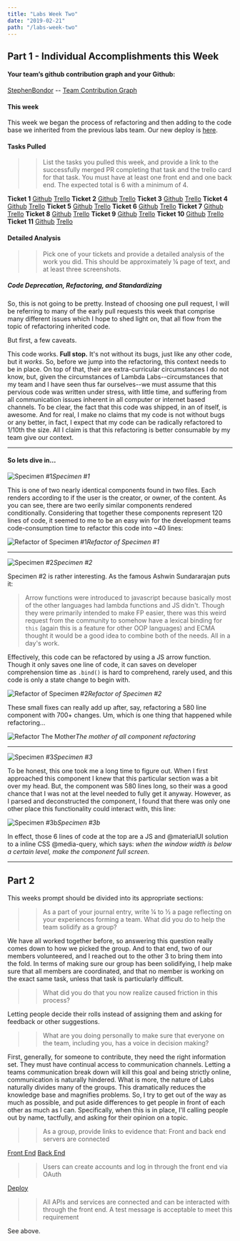 ```yaml
---
title: "Labs Week Two"
date: "2019-02-21"
path: "/labs-week-two"
---
```


## Part 1 - Individual Accomplishments this Week

#### Your team’s github contribution graph and your Github:

[StephenBondor](https://github.com/StephenBondor)
-- [Team Contribution Graph](https://github.com/Lambda-School-Labs/labs-team-home/graphs/contributors)

#### This week

This week we began the process of refactoring and then adding to the code base we inherited from the previous labs team. Our new deploy is [here](https://team-home-2.netlify.com/).

#### Tasks Pulled

> > List the tasks you pulled this week, and provide a link to the successfully merged PR completing that task and the trello card for that task. You must have at least one front end and one back end. The expected total is 6 with a minimum of 4.

**Ticket 1**
[Github](https://github.com/Lambda-School-Labs/labs-team-home/pull/278)
[Trello](https://trello.com/b/Ir0KPUDw/labs10-team-home-2)
**Ticket 2**
[Github](https://github.com/Lambda-School-Labs/labs-team-home/pull/279)
[Trello](https://trello.com/b/Ir0KPUDw/labs10-team-home-2)
**Ticket 3**
[Github](https://github.com/Lambda-School-Labs/labs-team-home/pull/280)
[Trello](https://trello.com/b/Ir0KPUDw/labs10-team-home-2)
**Ticket 4**
[Github](https://github.com/Lambda-School-Labs/labs-team-home/pull/284)
[Trello](https://trello.com/b/Ir0KPUDw/labs10-team-home-2)
**Ticket 5**
[Github](https://github.com/Lambda-School-Labs/labs-team-home/pull/290)
[Trello](https://trello.com/b/Ir0KPUDw/labs10-team-home-2)
**Ticket 6**
[Github](https://github.com/Lambda-School-Labs/labs-team-home/pull/292)
[Trello](https://trello.com/b/Ir0KPUDw/labs10-team-home-2)
**Ticket 7**
[Github](https://github.com/Lambda-School-Labs/labs-team-home/pull/295)
[Trello](https://trello.com/b/Ir0KPUDw/labs10-team-home-2)
**Ticket 8**
[Github](https://github.com/Lambda-School-Labs/labs-team-home/pull/302)
[Trello](https://trello.com/b/Ir0KPUDw/labs10-team-home-2)
**Ticket 9**
[Github](https://github.com/Lambda-School-Labs/labs-team-home/pull/307)
[Trello](https://trello.com/b/Ir0KPUDw/labs10-team-home-2)
**Ticket 10**
[Github](https://github.com/Lambda-School-Labs/labs-team-home/pull/309)
[Trello](https://trello.com/b/Ir0KPUDw/labs10-team-home-2)
**Ticket 11**
[Github](https://github.com/Lambda-School-Labs/labs-team-home/pull/314)
[Trello](https://trello.com/b/Ir0KPUDw/labs10-team-home-2)

#### Detailed Analysis

> > Pick one of your tickets and provide a detailed analysis of the work you did. This should be approximately ¼ page of text, and at least three screenshots.

##### Code Deprecation, Refactoring, and Standardizing

So, this is not going to be pretty. Instead of choosing one pull request, I will be referring to many of the early pull requests this week that comprise many different issues which I hope to shed light on, that all flow from the topic of refactoring inherited code.

But first, a few caveats.

This code works. **Full stop.** It's not without its bugs, just like any other code, but it _works_. So, before we jump into the refactoring, this context needs to be in place. On top of that, their are extra-curricular circumstances I do not know, but, given the circumstances of Lambda Labs--circumstances that my team and I have seen thus far ourselves--we must assume that this pervious code was written under stress, with little time, and suffering from all communication issues inherent in all computer or internet based channels. To be clear, the fact that this code was shipped, in an of itself, is awesome. And for real, I make no claims that my code is not without bugs or any better, in fact, I expect that my code can be radically refactored to 1/10th the size. All I claim is that this refactoring is better consumable by my team give our context.

---

#### So lets dive in...

![Specimen #1](Screen_Shot_2019-02-15_at_2.00.15_PM.png)_Specimen #1_

This is one of two nearly identical components found in two files. Each renders according to if the user is the creator, or owner, of the content. As you can see, there are two eerily similar components rendered conditionally. Considering that together these components represent 120 lines of code, it seemed to me to be an easy win for the development teams code-consumption time to refactor this code into ~40 lines:

![Refactor of Specimen #1](Screen_Shot_2019-02-21_at_10.09.12_PM.png)_Refactor of Specimen #1_

---

![Specimen #2](Screen_Shot_2019-02-18_at_6.20.19_PM.png)_Specimen #2_

Specimen #2 is rather interesting. As the famous Ashwin Sundararajan puts it:

> Arrow functions were introduced to javascript because basically most of the other languages had lambda functions and JS didn't. Though they were primarily intended to make FP easier, there was this weird request from the community to somehow have a lexical binding for `this` (again this is a feature for other OOP languages) and ECMA thought it would be a good idea to combine both of the needs. All in a day's work.

Effectively, this code can be refactored by using a JS arrow function. Though it only saves one line of code, it can saves on developer comprehension time as `.bind()` is hard to comprehend, rarely used, and this code is only a state change to begin with.

![Refactor of Specimen #2](Screen_Shot_2019-02-21_at-10.07.03_PM.png)_Refactor of Specimen #2_

These small fixes can really add up after, say, refactoring a 580 line component with 700+ changes. Um, which is one thing that happened while refactoring...

![Refactor The Mother](Screen_Shot_2019-02-22_at_8.48.05_AM.png)_The mother of all component refactoring_

---

![Specimen #3](Screen_Shot_2019-02-20_at_8.44.37_PM.png)_Specimen #3_

To be honest, this one took me a long time to figure out. When I first approached this component I knew that this particular section was a bit over my head. But, the component was 580 lines long, so their was a good chance that I was not at the level needed to fully get it anyway. However, as I parsed and deconstructed the component, I found that there was only one other place this functionality could interact with, this line:

![Specimen #3b](Screen_Shot_2019-02-20_at_8.44.48_PM.png)_Specimen #3b_

In effect, those 6 lines of code at the top are a JS and @materialUI solution to a inline CSS @media-query, which says: _when the window width is below a certain level, make the component full screen._

---

## Part 2

This weeks prompt should be divided into its appropriate sections:

> > As a part of your journal entry, write ¼ to ½ a page reflecting on your experiences forming a team. What did you do to help the team solidify as a group?

We have all worked together before, so answering this question really comes down to how we picked the group. And to that end, two of our members volunteered, and I reached out to the other 3 to bring them into the fold. In terms of making sure our group has been solidifying, I help make sure that all members are coordinated, and that no member is working on the exact same task, unless that task is particularly difficult.

> > What did you do that you now realize caused friction in this process?

Letting people decide their rolls instead of assigning them and asking for feedback or other suggestions.

> > What are you doing personally to make sure that everyone on the team, including you, has a voice in decision making?

First, generally, for someone to contribute, they need the right information set. They must have continual access to communication channels. Letting a teams communication break down will kill this goal and being strictly online, communication is naturally hindered. What is more, the nature of Labs naturally divides many of the groups. This dramatically reduces the knowledge base and magnifies problems. So, I try to get out of the way as much as possible, and put aside differences to get people in front of each other as much as I can. Specifically, when this is in place, I'll calling people out by name, tactfully, and asking for their opinion on a topic.

> > As a group, provide links to evidence that:
> > Front and back end servers are connected

[Front End](https://team-home-2.netlify.com/)
[Back End](https://team-home-2-graphql-mongodb.herokuapp.com/graphql)

> > Users can create accounts and log in through the front end via OAuth

[Deploy](https://team-home-2.netlify.com/)

> > All APIs and services are connected and can be interacted with through the front end. A test message is acceptable to meet this requirement

See above.
